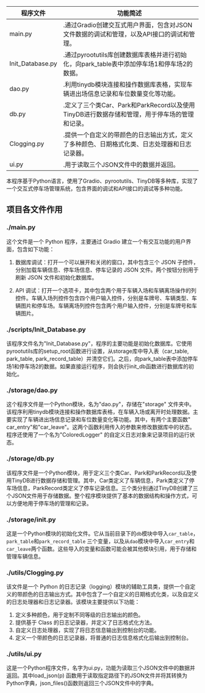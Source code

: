 | 程序文件             | 功能简述                                                       |
|------------------|------------------------------------------------------------|
| main.py          | .通过Gradio创建交互式用户界面，包含对JSON文件数据的调试和管理，以及API接口的调试和管理。        |
| Init_Database.py | .通过pyrootutils库创建数据库表格并进行初始化，向park_table表中添加停车场1和停车场2的数据。  |
| dao.py           | .利用tinydb模块连接和操作数据库表格，实现车辆进出场信息记录和车位数量变化等功能。               |
| db.py            | .定义了三个类Car、Park和ParkRecord以及使用TinyDB进行数据存储和管理，用于停车场的管理和记录。 |
| Clogging.py      | .提供一个自定义的带颜色的日志输出方式，定义了多种颜色、日期格式化类、日志处理器和日志记录器。            |
| ui.py            | .用于读取三个JSON文件中的数据并返回。                                      |

本程序基于Python语言，使用了Gradio、pyrootutils、TinyDB等多种库，实现了一个交互式停车场管理系统，包含界面的调试和API接口的调试等多种功能。

## 项目各文件作用

### ./main.py

这个文件是一个 Python 程序，主要通过 Gradio 建立一个有交互功能的用户界面，包含如下功能：

1. 数据库调试：打开一个可以展开和关闭的窗口，其中包含三个 JSON 子控件，分别加载车辆信息、停车场信息、停车记录的 JSON
   文件。两个按钮分别用于刷新 JSON 文件和初始化数据库。

2. API 调试：打开一个选项卡，其中包含两个用于车辆入场和车辆离场操作的列控件。车辆入场列控件包含四个用户输入控件，分别是车牌号、车辆类型、车辆图片和停车场。车辆离场列控件包含两个用户输入控件，分别是车牌号和车辆图片。

### ./scripts/Init_Database.py

该程序文件名为"Init_Database.py"，程序的主要功能是初始化数据库。它使用pyrootutils库的setup_root函数进行设置，从storage库中导入表（car_table,
park_table, park_record_table）并清空它们。之后，向park_table表中添加停车场1和停车场2的数据。如果直接运行程序，则会执行init_db函数进行数据库的初始化。

### ./storage/dao.py

这个程序文件是一个Python模块，名为"dao.py"，存储在"storage"
文件夹中。该程序利用tinydb模块连接和操作数据库表格，在车辆入场或离开时处理数据。主要实现了车辆进出场信息记录和车位数量变化等功能。其中，有两个主要函数"
car_entry"和"car_leave"。这两个函数利用传入的参数来修改数据库中的状态。程序还使用了一个名为"ColoredLogger"
的自定义日志对象来记录项目的运行状态。

### ./storage/db.py

该程序文件是一个Python模块，用于定义三个类Car、Park和ParkRecord以及使用TinyDB进行数据存储和管理。其中，Car类定义了车辆信息，Park类定义了停车场信息，ParkRecord类定义了停车记录信息。三个类分别通过TinyDB创建了三个JSON文件用于存储数据。整个程序模块提供了基本的数据结构和操作方式，可以方便地用于停车场的管理和记录。

### ./storage/__init__.py

这是一个Python模块的初始化文件。它从当前目录下的`db`模块中导入`car_table`，`park_table`和`park_record_table`
三个变量，以及从`dao`模块中导入`car_entry`和`car_leave`两个函数。这些导入的变量和函数可能会被其他模块引用，用于存储和管理车辆信息。

### ./utils/Clogging.py

该文件是一个 Python 的日志记录（logging）模块的辅助工具类，提供一个自定义的带颜色的日志输出方式。其中包含了一个自定义的日期格式化类，以及自定义的日志处理器和日志记录器。该模块主要提供以下功能：

1. 定义多种颜色，用于定制不同等级的日志输出的颜色。
2. 提供基于 Class 的日志记录器，并定义了日志格式化方法。
3. 自定义日志处理器，实现了将日志信息输出到控制台的功能。
4. 定义一个带颜色的日志记录器，将普通的日志信息格式化后输出到控制台。

### ./utils/ui.py

这是一个Python程序文件，名字为ui.py，功能为读取三个JSON文件中的数据并返回。其中load_json(p)
函数用于读取指定路径下的JSON文件并将其转换为Python字典，json_files()函数则返回三个JSON文件中的字典。

